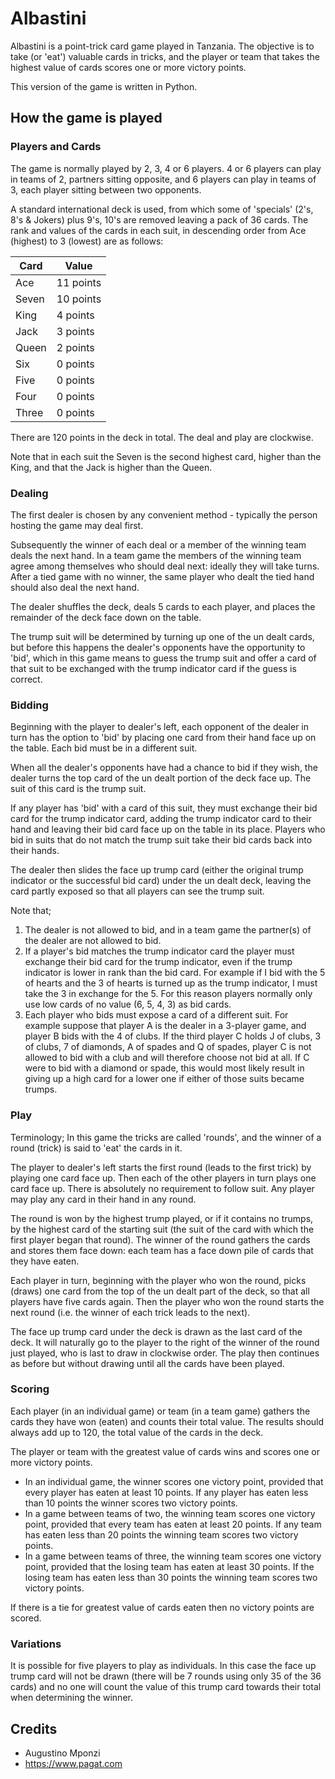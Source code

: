 # Albastini

Albastini is a point-trick card game played in Tanzania. The objective is to take (or 'eat') valuable cards in tricks, and the player or team that takes the highest value of cards scores one or more victory points.

This version of the game is written in Python.

## How the game is played

### Players and Cards

The game is normally played by 2, 3, 4 or 6 players. 4 or 6 players can play in teams of 2, partners sitting opposite, and 6 players can play in teams of 3, each player sitting between two opponents.

A standard international deck is used, from which some of 'specials' (2's, 8's & Jokers) plus 9's, 10's are removed leaving a pack of 36 cards. The rank and values of the cards in each suit, in descending order from Ace (highest) to 3 (lowest) are as follows:

|Card   | Value     |
|-------|-----------|
|Ace    | 11 points |
|Seven  | 10 points |
|King   |  4 points |
|Jack   |  3 points |
|Queen  |  2 points |
|Six    |  0 points |
|Five   |  0 points |
|Four   |  0 points |
|Three  |  0 points |

There are 120 points in the deck in total. The deal and play are clockwise.

Note that in each suit the Seven is the second highest card, higher than the King, and that the Jack is higher than the Queen.

### Dealing

The first dealer is chosen by any convenient method - typically the person hosting the game may deal first.

Subsequently the winner of each deal or a member of the winning team deals the next hand. In a team game the members of the winning team agree among themselves who should deal next: ideally they will take turns. After a tied game with no winner, the same player who dealt the tied hand should also deal the next hand.

The dealer shuffles the deck, deals 5 cards to each player, and places the remainder of the deck face down on the table.

The trump suit will be determined by turning up one of the un dealt cards, but before this happens the dealer's opponents have the opportunity to 'bid', which in this game means to guess the trump suit and offer a card of that suit to be exchanged with the trump indicator card if the guess is correct.

### Bidding

Beginning with the player to dealer's left, each opponent of the dealer in turn has the option to 'bid' by placing one card from their hand face up on the table. Each bid must be in a different suit.

When all the dealer's opponents have had a chance to bid if they wish, the dealer turns the top card of the un dealt portion of the deck face up. The suit of this card is the trump suit.

If any player has 'bid' with a card of this suit, they must exchange their bid card for the trump indicator card, adding the trump indicator card to their hand and leaving their bid card face up on the table in its place. Players who bid in suits that do not match the trump suit take their bid cards back into their hands.

The dealer then slides the face up trump card (either the original trump indicator or the successful bid card) under the un dealt deck, leaving the card partly exposed so that all players can see the trump suit.

Note that;

1. The dealer is not allowed to bid, and in a team game the partner(s) of the dealer are not allowed to bid.
2. If a player's bid matches the trump indicator card the player must exchange their bid card for the trump indicator, even if the trump indicator is lower in rank than the bid card. For example if I bid with the 5 of hearts and the 3 of hearts is turned up as the trump indicator, I must take the 3 in exchange for the 5. For this reason players normally only use low cards of no value (6, 5, 4, 3) as bid cards.
3. Each player who bids must expose a card of a different suit. For example suppose that player A is the dealer in a 3-player game, and player B bids with the 4 of clubs. If the third player C holds J of clubs, 3 of clubs, 7 of diamonds, A of spades and Q of spades, player C is not allowed to bid with a club and will therefore choose not bid at all. If C were to bid with a diamond or spade, this would most likely result in giving up a high card for a lower one if either of those suits became trumps.

### Play

Terminology; In this game the tricks are called 'rounds', and the winner of a round (trick) is said to 'eat' the cards in it.

The player to dealer's left starts the first round (leads to the first trick) by playing one card face up. Then each of the other players in turn plays one card face up. There is absolutely no requirement to follow suit. Any player may play any card in their hand in any round.

The round is won by the highest trump played, or if it contains no trumps, by the highest card of the starting suit (the suit of the card with which the first player began that round). The winner of the round gathers the cards and stores them face down: each team has a face down pile of cards that they have eaten.

Each player in turn, beginning with the player who won the round, picks (draws) one card from the top of the un dealt part of the deck, so that all players have five cards again. Then the player who won the round starts the next round (i.e. the winner of each trick leads to the next).

The face up trump card under the deck is drawn as the last card of the deck. It will naturally go to the player to the right of the winner of the round just played, who is last to draw in clockwise order. The play then continues as before but without drawing until all the cards have been played.

### Scoring

Each player (in an individual game) or team (in a team game) gathers the cards they have won (eaten) and counts their total value. The results should always add up to 120, the total value of the cards in the deck.

The player or team with the greatest value of cards wins and scores one or more victory points.

* In an individual game, the winner scores one victory point, provided that every player has eaten at least 10 points. If any player has eaten less than 10 points the winner scores two victory points.
* In a game between teams of two, the winning team scores one victory point, provided that every team has eaten at least 20 points. If any team has eaten less than 20 points the winning team scores two victory points.
* In a game between teams of three, the winning team scores one victory point, provided that the losing team has eaten at least 30 points. If the losing team has eaten less than 30 points the winning team scores two victory points.

If there is a tie for greatest value of cards eaten then no victory points are scored. 

### Variations

It is possible for five players to play as individuals. In this case the face up trump card will not be drawn (there will be 7 rounds using only 35 of the 36 cards) and no one will count the value of this trump card towards their total when determining the winner.

## Credits

* Augustino Mponzi
* https://www.pagat.com